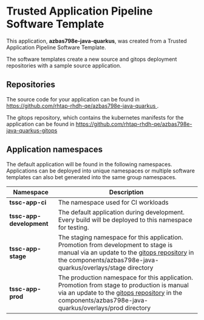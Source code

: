 # Trusted Application Pipeline Software Template

This application, **azbas798e-java-quarkus**, was created from a Trusted Application Pipeline Software Template.

The software templates create a new source and gitops deployment repositories with a sample source application. 

## Repositories

The source code for your application can be found in [https://github.com/rhtap-rhdh-qe/azbas798e-java-quarkus ](https://github.com/rhtap-rhdh-qe/azbas798e-java-quarkus ).
 
The gitops repository, which contains the kubernetes manifests for the application can be found in 
[https://github.com/rhtap-rhdh-qe/azbas798e-java-quarkus-gitops ](https://github.com/rhtap-rhdh-qe/azbas798e-java-quarkus-gitops ) 

## Application namespaces 

The default application will be found in the following namespaces. Applications can be deployed into unique namespaces or multiple software templates can also bet generated into the same group namespaces.  

|  Namespace   |  Description   |  
| -------- | -------- |
| **tssc-app-ci** | The namespace used for CI workloads |
| **tssc-app-development** | The default application during development. Every build will be deployed to this namespace for testing. |
| **tssc-app-stage** | The staging namespace for this application. Promotion from development to stage is manual via an update to the [gitops repository](https://github.com/rhtap-rhdh-qe/azbas798e-java-quarkus-gitops ) in the components/azbas798e-java-quarkus/overlays/stage directory |
| **tssc-app-prod** | The production namespace for this application. Promotion from stage to production is manual via an update to the [gitops repository](https://github.com/rhtap-rhdh-qe/azbas798e-java-quarkus-gitops ) in the components/azbas798e-java-quarkus/overlays/prod directory |